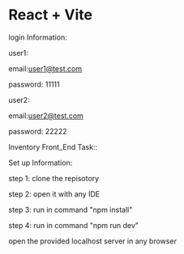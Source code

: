 # React + Vite

login Information:

user1:

email:user1@test.com

password: 11111

user2:

email:user2@test.com

password: 22222

Inventory Front_End Task::

Set up Information:

step 1: clone the repisotory

step 2: open it with any IDE

step 3: run in command "npm install"

step 4: run in command "npm run dev"

open the provided localhost server in any browser
